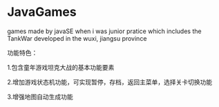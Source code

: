 # JavaGames
games made by javaSE when i was junior pratice
which includes the TankWar developed in the wuxi, jiangsu province


功能特色：

1.包含童年游戏坦克大战的基本功能要素

2.增加游戏状态机功能，可实现暂停，存档，返回主菜单，选择关卡切换功能

3.增强地图自动生成功能
